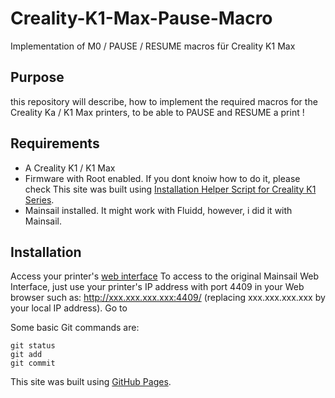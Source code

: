 # Creality-K1-Max-Pause-Macro
Implementation of M0 / PAUSE / RESUME macros für Creality K1 Max

## Purpose
this repository will describe, how to implement the required macros for the Creality Ka / K1 Max printers, to be able to PAUSE and RESUME a print !

## Requirements
- A Creality K1 / K1 Max
- Firmware with Root enabled. If you dont knoiw how to do it, please check This site was built using [Installation Helper Script for Creality K1 Series](https://github.com/Guilouz/Creality-K1-and-K1-Max).
- Mainsail installed. It might work with Fluidd, however, i did it with Mainsail.

## Installation

Access your printer's [web interface](https://github.com/Guilouz/Creality-K1-and-K1-Max/wiki/Access-to-Web-Interface)
To access to the original Mainsail Web Interface, just use your printer's IP address with port 4409 in your Web browser such as: http://xxx.xxx.xxx.xxx:4409/ (replacing xxx.xxx.xxx.xxx by your local IP address).
Go to 


Some basic Git commands are:
```
git status
git add
git commit
```

This site was built using [GitHub Pages](https://pages.github.com/).


